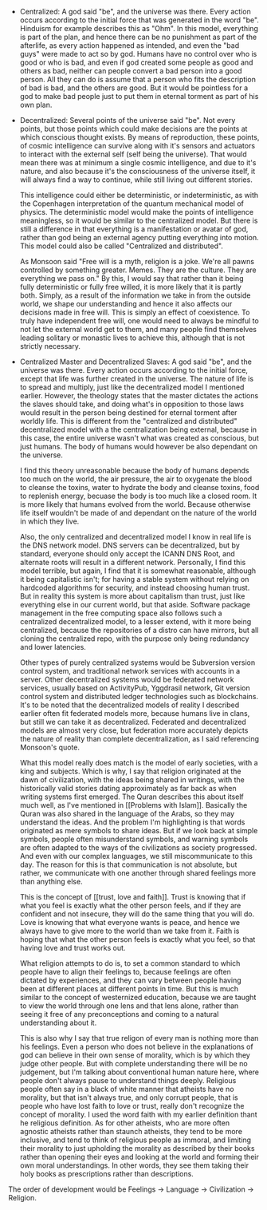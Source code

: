 - Centralized: A god said "be", and the universe was there. Every action occurs according to the initial force that was generated in the word "be". Hinduism for example describes this as "Ohm". In this model, everything is part of the plan, and hence there can be no punishment as part of the afterlife, as every action happened as intended, and even the "bad guys" were made to act so by god. Humans have no control over who is good or who is bad, and even if god created some people as good and others as bad, neither can people convert a bad person into a good person. All they can do is assume that a person who fits the description of bad is bad, and the others are good. But it would be pointless for a god to make bad people just to put them in eternal torment as part of his own plan.
- Decentralized: Several points of the universe said "be". Not every points, but those points which could make decisions are the points at which conscious thought exists. By means of reproduction, these points, of cosmic intelligence can survive along with it's sensors and actuators to interact with the external self (self being the universe). That would mean there was at minimum a single cosmic intelligence, and due to it's nature, and also because it's the consciousness of the universe itself, it will always find a way to continue, while still living out different stories.

  This intelligence could either be deterministic, or indeterministic, as with the Copenhagen interpretation of the quantum mechanical model of physics. The deterministic model would make the points of intelligence meaningless, so it would be similar to the centralized model. But there is still a difference in that everything is a manifestation or avatar of god, rather than god being an external agency putting everything into motion. This model could also be called "Centralized and distributed".

  As Monsoon said "Free will is a myth, religion is a joke. We're all pawns controlled by something greater. Memes. They are the culture. They are everything we pass on." By this, I would say that rather than it being fully deterministic or fully free willed, it is more likely that it is partly both. Simply, as a result of the information we take in from the outside world, we shape our understanding and hence it also affects our decisions made in free will. This is simply an effect of coexistence. To truly have independent free will, one would need to always be mindful to not let the external world get to them, and many people find themselves leading solitary or monastic lives to achieve this, although that is not strictly necessary.

- Centralized Master and Decentralized Slaves: A god said "be", and the universe was there. Every action occurs according to the initial force, except that life was further created in the universe. The nature of life is to spread and multiply, just like the decentralized model I mentioned earlier. However, the theology states that the master dictates the actions the slaves should take, and doing what's in opposition to those laws would result in the person being destined for eternal torment after worldly life. This is different from the "centralized and distributed" decentralized model with a the centralization being external, because in this case, the entire universe wasn't what was created as conscious, but just humans. The body of humans would however be also dependant on the universe.

  I find this theory unreasonable because the body of humans depends too much on the world, the air pressure, the air to oxygenate the blood to cleanse the toxins, water to hydrate the body and cleanse toxins, food to replenish energy, becuase the body is too much like a closed room. It is more likely that humans evolved from the world. Because otherwise life itself wouldn't be made of and dependant on the nature of the world in which they live.

  Also, the only centralized and decentralized model I know in real life is the DNS network model. DNS servers can be decentralized, but by standard, everyone should only accept the ICANN DNS Root, and alternate roots will result in a different network. Personally, I find this model terrible, but again, I find that it is somewhat reasonable, although it being capitalistic isn't; for having a stable system without relying on hardcoded algorithms for security, and instead choosing human trust. But in reality this system is more about capitalism than trust, just like everything else in our current world, but that aside. Software package management in the free computing space also follows such a centralized decentralized model, to a lesser extend, with it more being centralized, because the repositories of a distro can have mirrors, but all cloning the centralized repo, with the purpose only being redundancy and lower latencies.

  Other types of purely centralized systems would be Subversion version control system, and traditional network services with accounts in a server. Other decentralized systems would be federated network services, usually based on ActivityPub, Yggdrasil network, Git version control system and distributed ledger technologies such as blockchains. It's to be noted that the decentralized models of reality I described earlier often fit federated models more, because humans live in clans, but still we can take it as decentralized. Federated and decentralized models are almost very close, but federation more accurately depicts the nature of reality than complete decentralization, as I said referencing Monsoon's quote.

  What this model really does match is the model of early societies, with a king and subjects. Which is why, I say that religion originated at the dawn of civilization, with the ideas being shared in writings, with the historically valid stories dating approximately as far back as when writing systems first emerged. The Quran describes this about itself much well, as I've mentioned in [[Problems with Islam]]. Basically the Quran was also shared in the language of the Arabs, so they may understand the ideas. And the problem I'm highlighting is that words originated as mere symbols to share ideas. But if we look back at simple symbols, people often misunderstand symbols, and warning symbols are often adapted to the ways of the civilizations as society progressed. And even with our complex languages, we still miscommunicate to this day. The reason for this is that communication is not absolute, but rather, we communicate with one another through shared feelings more than anything else.

  This is the concept of [[trust, love and faith]]. Trust is knowing that if what you feel is exactly what the other person feels, and if they are confident and not insecure, they will do the same thing that you will do. Love is knowing that what everyone wants is peace, and hence we always have to give more to the world than we take from it. Faith is hoping that what the other person feels is exactly what you feel, so that having love and trust works out.

  What religion attempts to do is, to set a common standard to which people have to align their feelings to, because feelings are often dictated by experiences, and they can vary between people having been at different places at different points in time. But this is much similar to the concept of westernized education, because we are taught to view the world through one lens and that lens alone, rather than seeing it free of any preconceptions and coming to a natural understanding about it.

  This is also why I say that true religon of every man is nothing more than his feelings. Even a person who does not believe in the explanations of god can believe in their own sense of morality, which is by which they judge other people. But with complete understanding there will be no judgement, but I'm talking about conventional human nature here, where people don't always pause to understand things deeply. Religious people often say in a black of white manner that atheists have no morality, but that isn't always true, and only corrupt people, that is people who have lost faith to love or trust, really don't recognize the concept of morality. I used the word faith with my earlier definition thant he religious definition. As for other atheists, who are more often agnostic atheists rather than staunch atheists, they tend to be more inclusive, and tend to think of religious people as immoral, and limiting their morality to just upholding the morality as described by their books rather than opening their eyes and looking at the world and forming their own moral understandings. In other words, they see them taking their holy books as prescriptions rather than descriptions.

The order of development would be Feelings -> Language -> Civilization -> Religion.
